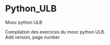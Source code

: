 # Python_ULB
Mooc python ULB  

Compilation des exercices du mooc python ULB.  
Add version, page number
